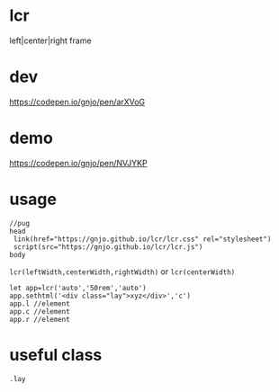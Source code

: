 # lcr
left|center|right frame
# dev
https://codepen.io/gnjo/pen/arXVoG
# demo
https://codepen.io/gnjo/pen/NVJYKP
# usage
```
//pug
head
 link(href="https://gnjo.github.io/lcr/lcr.css" rel="stylesheet")
 script(src="https://gnjo.github.io/lcr/lcr.js")
body
```
```lcr(leftWidth,centerWidth,rightWidth)``` or ```lcr(centerWidth)```
```
let app=lcr('auto','50rem','auto')
app.sethtml('<div class="lay">xyz</div>','c')
app.l //element
app.c //element
app.r //element

```
# useful class
```
.lay
```
